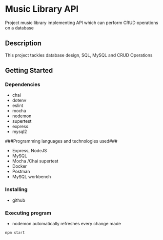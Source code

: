 # Music Library API

Project music library implementing API which can perform CRUD operations on a database

## Description

This project tackles database design, SQL, MySQL and CRUD Operations

## Getting Started

### Dependencies

- chai
- dotenv
- eslint
- mocha
- nodemon
- supertest
- express
- mysql2

###Programming languages and technologies used###

- Express, NodeJS
- MySQL
- Mocha /Chai supertest
- Docker
- Postman
- MySQL workbench

### Installing

- github

### Executing program

- nodemon automatically refreshes every change made

```
npm start
```

